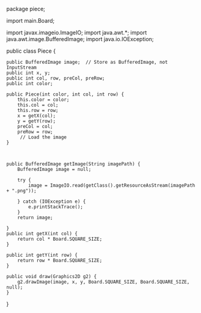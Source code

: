 package piece;

import main.Board;

import javax.imageio.ImageIO;
import java.awt.*;
import java.awt.image.BufferedImage;
import java.io.IOException;


public class Piece {

    public BufferedImage image;  // Store as BufferedImage, not InputStream
    public int x, y;
    public int col, row, preCol, preRow;
    public int color;

    public Piece(int color, int col, int row) {
        this.color = color;
        this.col = col;
        this.row = row;
        x = getX(col);
        y = getY(row);
        preCol = col;
        preRow = row;
         // Load the image
    }



    public BufferedImage getImage(String imagePath) {
        BufferedImage image = null;

        try {
            image = ImageIO.read(getClass().getResourceAsStream(imagePath + ".png"));

        } catch (IOException e) {
            e.printStackTrace();
        }
        return image;

    }
    public int getX(int col) {
        return col * Board.SQUARE_SIZE;
    }

    public int getY(int row) {
        return row * Board.SQUARE_SIZE;
    }

    public void draw(Graphics2D g2) {
        g2.drawImage(image, x, y, Board.SQUARE_SIZE, Board.SQUARE_SIZE, null);
    }
}

